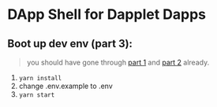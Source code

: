 # DApp Shell for Dapplet Dapps

## Boot up dev env (part 3):

> you should have gone through [part 1](https://github.com/dapplet/contracts) and [part 2](https://github.com/dapplet/interface) already.

1. `yarn install`
2. change .env.example to .env
3. `yarn start`
